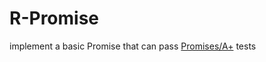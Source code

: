 # R-Promise

implement a basic Promise that can pass [Promises/A+](https://promisesaplus.com/) tests
